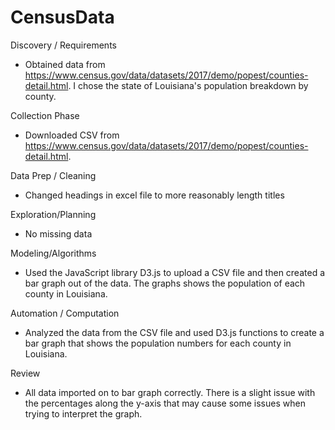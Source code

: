 # CensusData
Discovery / Requirements
  - Obtained data from https://www.census.gov/data/datasets/2017/demo/popest/counties-detail.html. I chose the state of Louisiana's population breakdown by county.
  
Collection Phase
  - Downloaded CSV from https://www.census.gov/data/datasets/2017/demo/popest/counties-detail.html.
  
Data Prep / Cleaning
  - Changed headings in excel file to more reasonably length titles
  
Exploration/Planning
  - No missing data 
  
Modeling/Algorithms
  - Used the JavaScript library D3.js to upload a CSV file and then created a bar graph out of the data. The graphs shows the population of each county in Louisiana.
  
Automation / Computation
  - Analyzed the data from the CSV file and used D3.js functions to create a bar graph that shows the population numbers for each county in Louisiana.
  
Review
  - All data imported on to bar graph correctly. There is a slight issue with the percentages along the y-axis that may cause some issues when trying to interpret the graph. 
